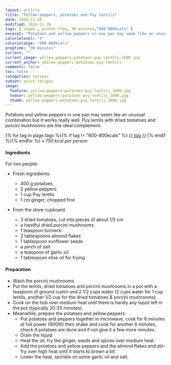 ```yaml
---
layout: article
title: "Yellow peppers, potatoes and Puy lentils"
date: 2016-11-26
modified: 2016-11-26
tags: [ vegan , gluten-free, 30-minutes,"600-800kcals" ]
excerpt: "Potatoes and yellow peppers in one pan may seem like an unusual combination but it works really well."
calorielevel: "3"
calorierange: "600-800kcals"
preptime: "30 minutes"
current: ""
current_image: yellow-peppers-potatoes-puy-lentils_1600.jpg
current_anchor: yellow-peppers-potatoes-puy-lentils
comments: false
toc: false
categories: recipes
subset: quick-recipes
image:
  feature: yellow-peppers-potatoes-puy-lentils_1600.jpg
  teaser: yellow-peppers-potatoes-puy-lentils_1600.jpg
  thumb: yellow-peppers-potatoes-puy-lentils_1600.jpg
---
```


Potatoes and yellow peppers in one pan may seem like an unusual combination but it works really well. Puy lentils with dried tomatoes and porcini mushrooms are the ideal complement.

{% for tag in page.tags %}{% if tag != "600-800kcals" %}&nbsp;<a class="post-tag" href="{{ site.url}}/tags/#{{ tag }}">_{{ tag }}_</a>&nbsp;{% endif %}{% endfor %} &bull;&nbsp;<em>750&nbsp;kcal&nbsp;per&nbsp;person</em>&nbsp;&nbsp;<a href="{{ site.url}}/tags/#600-800kcals"><img src="{{ site.url }}/images/battery_lvl_3.png" style="height:1.0em;"></a>

#### Ingredients

For two people:

- Fresh ingredients:
  - 400 g potatoes
  - 2 yellow peppers
  - 1 cup Puy lentils
  - 1 cm ginger, chopped fine

- From the store cupboard
  - 3 dried tomatoes, cut into pieces of about 1/2 cm
  - a handful dried porcini mushrooms
  - 1 teaspoon turmeric
  - 2 tablespoons almond flakes
  - 1 tablespoon sunflower seeds
  - a pinch of salt
  - a teaspoon of garlic oil
  - 1 tablespoon olive oil for frying

#### Preparation  

- Wash the porcini mushrooms.
- Put the lentils, dried tomatoes and porcini mushrooms in a pot with a teaspoon of ground cumin and 2 1/2 cups water (2 cups water for 1 cup lentils, another 1/2 cup for the dried tomatoes & porcini mushrooms).
- Cook on the hob over medium heat until there is hardly any liquid left in the pot (typically 20-25 minutes).
- Meanwhile, prepare the potatoes and yellow peppers:
  - Put potatoes and peppers together in microwave, cook for 6 minutes at full power (900W)  then shake and cook for another 6 minutes, check if potatoes are done and if not give it a few more minutes.
  - Drain the liquid
  - Heat the oil, fry the ginger, seeds and spices over medium heat.
  - Add the potatoes and yellow peppers and the almond flakes and stir-fry over high heat until it starts to brown a bit.
  - Lower the heat, sprinkle on some garlic oil and salt.
